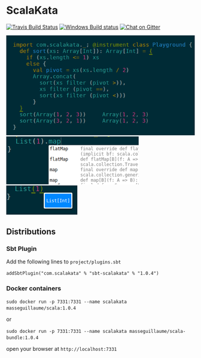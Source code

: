 # ScalaKata

[![Travis Build Status](https://img.shields.io/travis/MasseGuillaume/ScalaKata2.svg?style=flat-square)](https://travis-ci.org/MasseGuillaume/ScalaKata2) [![Windows Build status](https://img.shields.io/appveyor/ci/MasseGuillaume/ScalaKata2.svg?style=flat-square)](https://ci.appveyor.com/project/MasseGuillaume/scalakata2/branch/master) [![Chat on Gitter](https://badges.gitter.im/Join%20Chat.svg)](https://gitter.im/MasseGuillaume/ScalaKata2)

![Insight](/Doc/insight.png)
![Autocomplete](/Doc/autocomplete.png)
![Type Inferance](/Doc/typeInferance.png)

## Distributions

### Sbt Plugin

Add the following lines to `project/plugins.sbt`

```
addSbtPlugin("com.scalakata" % "sbt-scalakata" % "1.0.4")
```

### Docker containers

`sudo docker run -p 7331:7331 --name scalakata masseguillaume/scala:1.0.4`

or

`sudo docker run -p 7331:7331 --name scalakata masseguillaume/scala-bundle:1.0.4`

open your browser at `http://localhost:7331`

